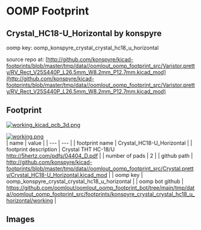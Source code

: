 # OOMP Footprint  
## Crystal_HC18-U_Horizontal  by konspyre  
  
oomp key: oomp_konspyre_crystal_crystal_hc18_u_horizontal  
  
source repo at: [http://github.com/konspyre/kicad-footprints/blob/master/tmp/data//oomlout_oomp_footprint_src/Varistor.pretty/RV_Rect_V25S440P_L26.5mm_W8.2mm_P12.7mm.kicad_mod](http://github.com/konspyre/kicad-footprints/blob/master/tmp/data//oomlout_oomp_footprint_src/Varistor.pretty/RV_Rect_V25S440P_L26.5mm_W8.2mm_P12.7mm.kicad_mod)  
## Footprint  
  
[![working_kicad_pcb_3d.png](working_kicad_pcb_3d_600.png)](working_kicad_pcb_3d.png)  
  
[![working.png](working_600.png)](working.png)  
| name | value | 
| --- | --- | 
| footprint name | Crystal_HC18-U_Horizontal | 
| footprint description | Crystal THT HC-18/U http://5hertz.com/pdfs/04404_D.pdf | 
| number of pads | 2 | 
| github path | http://github.com/konspyre/kicad-footprints/blob/master/tmp/data//oomlout_oomp_footprint_src/Crystal.pretty/Crystal_HC18-U_Horizontal.kicad_mod | 
| oomp key | oomp_konspyre_crystal_crystal_hc18_u_horizontal | 
| oomp bot github | https://github.com/oomlout/oomlout_oomp_footprint_bot/tree/main/tmp/data//oomlout_oomp_footprint_src/footprints/konspyre_crystal_crystal_hc18_u_horizontal/working | 
## Images  
